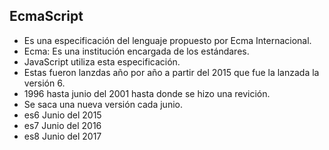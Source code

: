 ## EcmaScript

* Es una especificación del lenguaje propuesto por Ecma Internacional.
* Ecma: Es una institución encargada de los estándares.
* JavaScript utiliza esta especificación.
* Estas fueron lanzdas año por año a partir del 2015 que fue la lanzada la versión 6.
* 1996 hasta junio del 2001 hasta donde se hizo una revición.
* Se saca una nueva versión cada junio.
* es6 Junio del 2015
* es7 Junio del 2016
* es8 Junio del 2017
